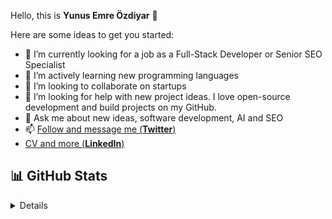 Hello, this is **Yunus Emre Özdiyar** 👋

Here are some ideas to get you started:

- 🔭 I’m currently looking for a job as a Full-Stack Developer or Senior SEO Specialist
- 🌱 I’m actively learning new programming languages
- 👯 I’m looking to collaborate on startups
- 🤔 I’m looking for help with new project ideas. I love open-source development and build projects on my GitHub. 
- 💬 Ask me about new ideas, software development, AI and SEO
- 📫 [Follow and message me (**Twitter**)](https://twitter.com/emreozdiyar)
-    [CV and more (**LinkedIn**)](https://linkedin.com/in/yunusemreozdiyar)

## 📊 GitHub Stats

<details>

![Anurag's GitHub stats](https://github-readme-stats.vercel.app/api?username=incendies&show_icons=true&theme=radical)

</details>
